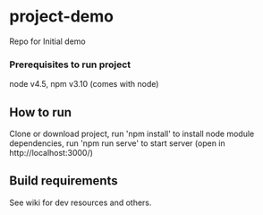 # project-demo
Repo for Initial demo

### Prerequisites to run project
node v4.5, npm v3.10 (comes with node)

## How to run
Clone or download project, run 'npm install' to install node module dependencies, run 'npm run serve' to start server (open in http://localhost:3000/)

## Build requirements
See wiki for dev resources and others.
